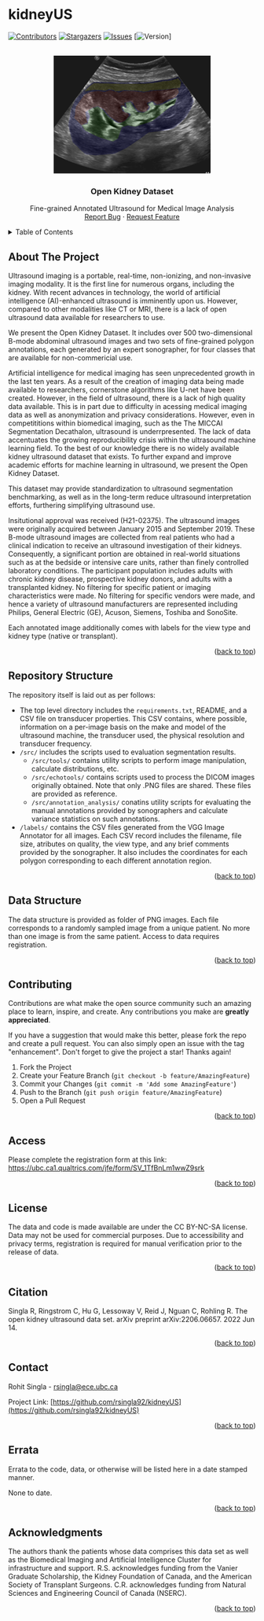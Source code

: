 # kidneyUS
<!-- PROJECT SHIELDS -->
<!--
*** I'm using markdown "reference style" links for readability.
*** Reference links are enclosed in brackets [ ] instead of parentheses ( ).
*** See the bottom of this document for the declaration of the reference variables
*** for contributors-url, forks-url, etc. This is an optional, concise syntax you may use.
*** https://www.markdownguide.org/basic-syntax/#reference-style-links
-->
[![Contributors][contributors-shield]][contributors-url]
[![Stargazers][stars-shield]][stars-url]
[![Issues][issues-shield]][issues-url]
[![Version][version-shield]]

<!-- PROJECT LOGO -->
<br />
<div align="center">
  <a href="https://github.com/rsingla92/kidneyUS">
    <img src="kidneyUSlogo.png" alt="Logo" width="320" height="240">
  </a>

<h3 align="center">Open Kidney Dataset</h3>
  <p align="center">
    Fine-grained Annotated Ultrasound for Medical Image Analysis
    <br />
    <a href="https://github.com/rsingla92/kidneyUS/issues">Report Bug</a>
    ·
    <a href="https://github.com/rsingla92/kidneyUS/issues">Request Feature</a>
  </p>
</div>

<!-- TABLE OF CONTENTS -->
<details>
  <summary>Table of Contents</summary>
  <ol>
    <li><a href="#about-the-project">About The Project</a></li>
    <li><a href="#repository-structure">Repository Structure</a></li>
    <li><a href="#data-structure">Data Structure</a></li>
    <li><a href="#contributing">Contributing</a></li>
    <li><a href="#access">Access</a></li>
    <li><a href="#license">License</a></li>
    <li><a href="#citation">Citation</a></li>
    <li><a href="#contact">Contact</a></li>
    <li><a href="#errata">Errata</a></li>
    <li><a href="#acknowledgments">Acknowledgments</a></li>
  </ol>
</details>


<!-- ABOUT THE PROJECT -->
## About The Project

Ultrasound imaging is a portable, real-time, non-ionizing, and non-invasive imaging modality. It is the first line for numerous organs, including the kidney. With recent advances in technology, the world of artificial intelligence (AI)-enhanced ultrasound is imminently upon us. However, compared to other modalities like CT or MRI, there is a lack of open ultrasound data available for researchers to use.

We present the Open Kidney Dataset. It includes over 500 two-dimensional B-mode abdominal ultrasound images and two sets of fine-grained polygon annotations, each generated by an expert sonographer, for four classes that are available for non-commericial use.

Artificial intelligence for medical imaging has seen unprecedented growth in the last ten years. As a result of the creation of imaging data being made available to researchers, cornerstone algorithms like U-net have been created. However, in the field of ultrasound, there is a lack of high quality data available. This is in part due to difficulty in acessing medical imaging data as well as anonymization and privacy considerations. However, even in competititions within biomedical imaging, such as the The MICCAI Segmentation Decathalon, ultrasound is underrpresented. The lack of data accentuates the growing reproducibility crisis within the ultrasound machine learning field. To the best of our knowledge there is no widely available kidney ultrasound dataset that exists. To further expand and improve academic efforts for machine learning in ultrasound, we present the Open Kidney Dataset.

This dataset may provide standardization to ultrasound segmentation benchmarking, as well as in the long-term reduce ultrasound interpretation efforts, furthering simplifying ultrasound use.

Insitutional approval was received (H21-02375). The ultrasound images were originally acquired between January 2015 and September 2019. These B-mode ultrasound images are collected from real patients who had a clinical indication to receive an ultrasound investigation of their kidneys. Consequently, a significant portion are obtained in real-world situations such as at the bedside or intensive care units, rather than finely controlled laboratory conditions. The participant population includes adults with chronic kidney disease, prospective kidney donors, and adults with a transplanted kidney. No filtering for specific patient or imaging characteristics were made. No filtering for specific vendors were made, and hence a variety of ultrasound manufacturers are represented including Philips, General Electric (GE), Acuson, Siemens, Toshiba and SonoSite.

Each annotated image additionally comes with labels for the view type and kidney type (native or transplant).

<p align="right">(<a href="#readme-top">back to top</a>)</p>

<!-- Repository Structure -->
## Repository Structure

The repository itself is laid out as per follows:

* The top level directory includes the `requirements.txt`, README, and a CSV file on transducer properties. This CSV contains, where possible, information on a per-image basis on the make and model of the ultrasound machine, the transducer used, the physical resolution and transducer frequency.
* `/src/` includes the scripts used to evaluation segmentation results. 
  * `/src/tools/` contains utility scripts to perform image manipulation, calculate distributions, etc.
  * `/src/echotools/` contains scripts used to process the DICOM images originally obtained. Note that only .PNG files are shared. These files are provided as reference.
  * `/src/annotation_analysis/` conatins utility scripts for evaluating the manual annotations provided by sonographers and calculate variance statistics on such annotations.
* `/labels/` contains the CSV files generated from the VGG Image Annotator for all images. Each CSV record includes the filename, file size, atributes on quality, the view type, and any brief comments provided by the sonographer. It also includes the coordinates for each polygon corresponding to each different annotation region. 

<p align="right">(<a href="#readme-top">back to top</a>)</p>

<!-- Data Structure -->
## Data Structure

The data structure is provided as folder of PNG images. Each file corresponds to a randomly sampled image from a unique patient. No more than one image is from the same patient. Access to data requires registration.

<p align="right">(<a href="#readme-top">back to top</a>)</p>


<!-- CONTRIBUTING -->
## Contributing

Contributions are what make the open source community such an amazing place to learn, inspire, and create. Any contributions you make are **greatly appreciated**.

If you have a suggestion that would make this better, please fork the repo and create a pull request. You can also simply open an issue with the tag "enhancement".
Don't forget to give the project a star! Thanks again!

1. Fork the Project
2. Create your Feature Branch (`git checkout -b feature/AmazingFeature`)
3. Commit your Changes (`git commit -m 'Add some AmazingFeature'`)
4. Push to the Branch (`git push origin feature/AmazingFeature`)
5. Open a Pull Request

<p align="right">(<a href="#readme-top">back to top</a>)</p>

<!-- Access -->
## Access

Please complete the registration form at this link: https://ubc.ca1.qualtrics.com/jfe/form/SV_1TfBnLm1wwZ9srk

<p align="right">(<a href="#readme-top">back to top</a>)</p>


<!-- LICENSE -->
## License

The data and code is made available are under the CC BY-NC-SA license. Data may not be used for commercial purposes. Due to accessibility and privacy terms, registration is required for manual verification prior to the release of data.

<p align="right">(<a href="#readme-top">back to top</a>)</p>

<!-- CITATION -->
## Citation

Singla R, Ringstrom C, Hu G, Lessoway V, Reid J, Nguan C, Rohling R. The open kidney ultrasound data set. arXiv preprint arXiv:2206.06657. 2022 Jun 14.

<p align="right">(<a href="#readme-top">back to top</a>)</p>



<!-- CONTACT -->
## Contact

Rohit Singla  - rsingla@ece.ubc.ca

Project Link: [https://github.com/rsingla92/kidneyUS](https://github.com/rsingla92/kidneyUS)

<p align="right">(<a href="#readme-top">back to top</a>)</p>


<!-- ERRATA -->
## Errata
Errata to the code, data, or otherwise will be listed here in a date stamped manner.

None to date.

<p align="right">(<a href="#readme-top">back to top</a>)</p>



<!-- ACKNOWLEDGMENTS -->
## Acknowledgments

The authors thank the patients whose data comprises this data set as well as the
Biomedical Imaging and Artificial Intelligence Cluster for infrastructure and support.
R.S. acknowledges funding from the Vanier Graduate Scholarship, the Kidney
Foundation of Canada, and the American Society of Transplant Surgeons. C.R.
acknowledges funding from Natural Sciences and Engineering Council of Canada
(NSERC).

<p align="right">(<a href="#readme-top">back to top</a>)</p>


<!-- MARKDOWN LINKS & IMAGES -->
<!-- https://www.markdownguide.org/basic-syntax/#reference-style-links -->
[contributors-shield]: https://img.shields.io/github/contributors/rsingla92/kidneyUS.svg?style=for-the-badge
[contributors-url]: https://github.com/rsingla92/kidneyUS/graphs/contributors
[stars-shield]: https://img.shields.io/github/stars/rsingla92/kidneyUS.svg?style=for-the-badge
[stars-url]: https://github.com/rsingla92/kidneyUS/stargazers
[issues-shield]: https://img.shields.io/github/issues/rsingla92/kidneyUS.svg?style=for-the-badge
[issues-url]: https://github.com/rsingla92/kidneyUS/issues
[license-shield]: https://img.shields.io/github/license/rsingla92/kidneyUS.svg?style=for-the-badge
[license-url]: https://github.com/rsingla92/kidneyUS/blob/master/LICENSE.txt
[version-shield]: https://img.shields.io/badge/version-14%20June%202022-blue?style=for-the-badge
